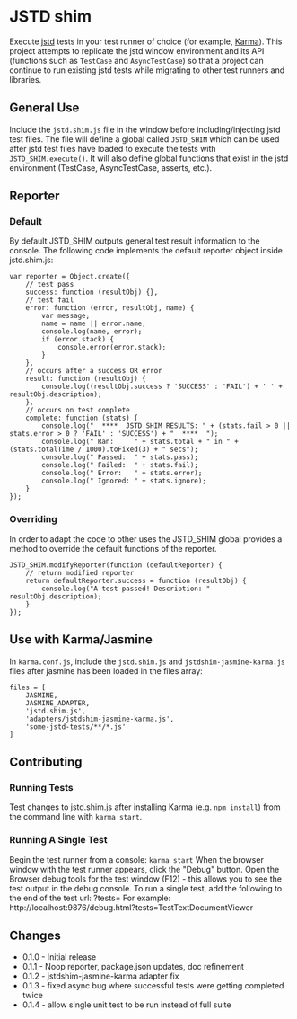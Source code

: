 JSTD shim
==========

Execute [jstd](https://code.google.com/p/js-test-driver/) tests in your test runner of choice (for example, [Karma](http://karma-runner.github.io/0.8/index.html)). This project attempts to replicate the jstd window environment and its API (functions such as `TestCase` and `AsyncTestCase`) so that a project can continue to run existing jstd tests while migrating to other test runners and libraries.

General Use
------------

Include the `jstd.shim.js` file in the window before including/injecting jstd test files. The file will define a global called `JSTD_SHIM` which can be used after jstd test files have loaded to execute the tests with `JSTD_SHIM.execute()`. It will also define global functions that exist in the jstd environment (TestCase, AsyncTestCase, asserts, etc.).

Reporter
----------

### Default

By default JSTD_SHIM outputs general test result information to the console. The following code implements the default reporter object inside jstd.shim.js:

```
var reporter = Object.create({
    // test pass
    success: function (resultObj) {},
    // test fail
    error: function (error, resultObj, name) {
        var message;
        name = name || error.name;
        console.log(name, error);
        if (error.stack) {
            console.error(error.stack);
        }
    },
    // occurs after a success OR error
    result: function (resultObj) {
        console.log((resultObj.success ? 'SUCCESS' : 'FAIL') + ' ' + resultObj.description);
    },
    // occurs on test complete
    complete: function (stats) {
        console.log("  ****  JSTD SHIM RESULTS: " + (stats.fail > 0 || stats.error > 0 ? 'FAIL' : 'SUCCESS') + "  ****  ");
        console.log(" Ran:     " + stats.total + " in " + (stats.totalTime / 1000).toFixed(3) + " secs");
        console.log(" Passed:  " + stats.pass);
        console.log(" Failed:  " + stats.fail);
        console.log(" Error:   " + stats.error);
        console.log(" Ignored: " + stats.ignore);
    }
});
```

### Overriding

In order to adapt the code to other uses the JSTD_SHIM global provides a method to override the default functions of the reporter.

```
JSTD_SHIM.modifyReporter(function (defaultReporter) {
    // return modified reporter
    return defaultReporter.success = function (resultObj) {
        console.log("A test passed! Description: " resultObj.description);
    }
});
```

Use with Karma/Jasmine
----------------------

In `karma.conf.js`, include the `jstd.shim.js` and `jstdshim-jasmine-karma.js` files after jasmine has been loaded in the files array:

```
files = [
    JASMINE,
    JASMINE_ADAPTER,
    'jstd.shim.js',
    'adapters/jstdshim-jasmine-karma.js',
    'some-jstd-tests/**/*.js'
]
```

Contributing
-------------

### Running Tests

Test changes to jstd.shim.js after installing Karma (e.g. `npm install`) from the command line with `karma start`.

### Running A Single Test

Begin the test runner from a console:
    `karma start`
When the browser window with the test runner appears, click the "Debug" button.
Open the Browser debug tools for the test window (F12) - this allows you to see the test
    output in the debug console.
To run a single test, add the following to the end of the test url:
    ?tests=<name of test>
    For example:
        http://localhost:9876/debug.html?tests=TestTextDocumentViewer

Changes
-----------

* 0.1.0 - Initial release
* 0.1.1 - Noop reporter, package.json updates, doc refinement
* 0.1.2 - jstdshim-jasmine-karma adapter fix
* 0.1.3 - fixed async bug where successful tests were getting completed twice
* 0.1.4 - allow single unit test to be run instead of full suite
